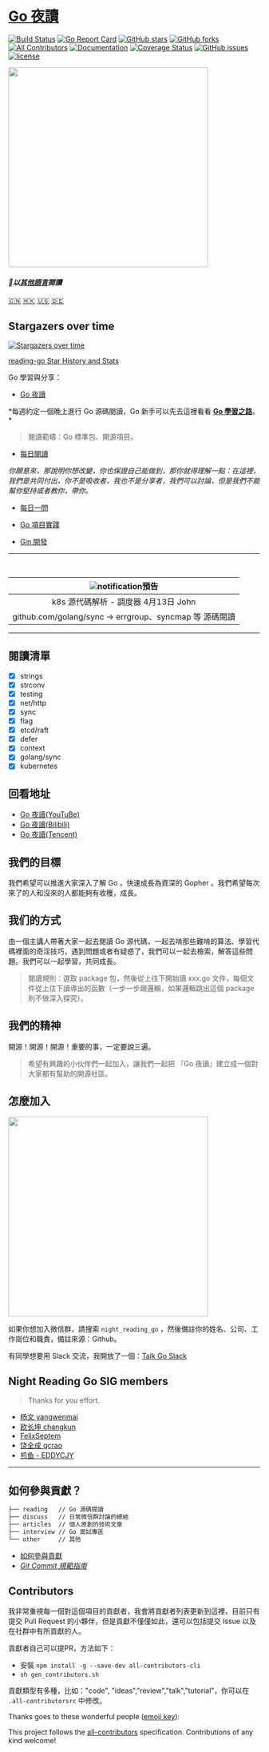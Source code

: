 # [Go 夜讀](https://talkgo.org/)
[![Build Status](https://travis-ci.org/talk-go/night.svg?branch=master)](https://travis-ci.org/talk-go/night) [![Go Report Card](https://goreportcard.com/badge/github.com/talk-go/night)](https://goreportcard.com/report/github.com/talk-go/night) [![GitHub stars](https://img.shields.io/github/stars/talk-go/night.svg?label=Stars)](https://github.com/talk-go/night) [![GitHub forks](https://img.shields.io/github/forks/talk-go/night.svg?label=Fork)](https://github.com/talk-go/night) [![All Contributors](https://img.shields.io/badge/all_contributors-0-orange.svg?style=flat-square)](#contributors) [![Documentation](https://godoc.org/github.com/talk-go/night?status.svg)](http://godoc.org/github.com/talk-go/night) [![Coverage Status](https://coveralls.io/repos/github/talk-go/night/badge.svg?branch=master)](https://coveralls.io/github/talk-go/night?branch=master) [![GitHub issues](https://img.shields.io/github/issues/talk-go/night.svg?label=Issue)](https://github.com/talk-go/night/issues) [![license](https://img.shields.io/github/license/talk-go/night.svg)](https://github.com/talk-go/night/blob/master/LICENSE)

<img src="https://raw.githubusercontent.com/talk-go/night/master/static/images/2018-12-11-night-reading-go.jpg" width="400px;"/>

#### *以[其他語言](Translations.md)閱讀*

[🇨🇳](README.md)
[🇭🇰](README.cht.md)
[🇺🇸](README.en.md)
[🇩🇪](README.de.md)

## Stargazers over time

[![Stargazers over time](https://starcharts.herokuapp.com/talk-go/night.svg)](https://starcharts.herokuapp.com/talk-go/night)

[reading-go Star History and Stats](https://seladb.github.io/StarTrack-js/#/preload?r=developer-learning,night-reading-go)

Go 學習與分享：

- [Go 夜讀](https://github.com/talk-go/night/labels/Go%20%E5%A4%9C%E8%AF%BB)

*每週約定一個晚上進行 Go 源碼閱讀，Go 新手可以先去這裡看看 **[Go 學習之路](https://github.com/developer-learning/learning-golang)**。 *
>閱讀範疇：Go 標準包、開源項目。

- [每日閱讀](https://github.com/talk-go/night/labels/%E6%AF%8F%E6%97%A5%E9%98%85%E8%AF%BB)

*你願意來，那說明你想改變，你也保證自己能做到，那你就得理解一點：在這裡，我們是共同付出，你不是吸收者，我也不是分享者，我們可以討論，但是我們不能幫你堅持或者教你，帶你。*

- [每日一問](https://github.com/talk-go/night/labels/%E6%AF%8F%E6%97%A5%E4%B8%80%E9%97%AE)

- [Go 項目實踐](https://github.com/talk-go/night/labels/Go%20%E9%A1%B9%E7%9B%AE%E5%AE%9E%E8%B7%B5)
- [Gin 開發](https://github.com/talk-go/night/labels/Gin%20%E5%BC%80%E5%8F%91)

----

<br>

|![notification](/static/images/bell-outline-badged.svg)預告|
|:------------------:|
| k8s 源代碼解析 - 調度器 4月13日 John|
| github.com/golang/sync -> errgroup、syncmap 等 源碼閱讀 |

----

## 閱讀清單

- [x] strings
- [x] strconv
- [x] testing
- [x] net/http
- [x] sync
- [x] flag
- [x] etcd/raft
- [x] defer
- [x] context
- [x] golang/sync
- [x] kubernetes

## 回看地址

- [Go 夜讀(YouTuBe)](https://youtube.com/c/talkgo_night)
- [Go 夜讀(Bilibili)](https://space.bilibili.com/326749661)
- [Go 夜讀(Tencent)](https://v.qq.com/vplus/e05f55c8ca5e36f8e370ba49c9e883e0)

## 我們的目標

我們希望可以推進大家深入了解 Go ，快速成長為資深的 Gopher 。我們希望每次來了的人和沒來的人都能夠有收穫，成長。

## 我们的方式

由一個主講人帶著大家一起去閱讀 Go 源代碼，一起去啃那些難啃的算法、學習代碼裡面的奇淫技巧，遇到問題或者有疑惑了，我們可以一起去檢索，解答這些問題。我們可以一起學習，共同成長。

>閱讀規則：選取 package 包，然後從上往下開始讀 xxx.go 文件，每個文件從上往下讀導出的函數（一步一步跟邏輯，如果邏輯跳出這個 package 則不做深入探究）。

## 我們的精神

開源！開源！開源！重要的事，一定要說三遍。

>希望有興趣的小伙伴們一起加入，讓我們一起把 『Go 夜讀』建立成一個對大家都有幫助的開源社區。

## 怎麼加入

<img src="/static/images/wechat_reading_go.jpg" width="400px;"/>

如果你想加入微信群，請搜索 `night_reading_go` ，然後備註你的姓名、公司、工作崗位和職責，備註來源：Github。

有同學想要用 Slack 交流，我開放了一個：[Talk Go Slack](https://join.slack.com/t/talkgo/shared_invite/zt-89zh1000-KX2tZ6l~FSNP14Oy2B~onQ)

## Night Reading Go SIG members

>Thanks for you effort.

- [杨文 yangwenmai](https://github.com/yangwenmai)
- [欧长坤 changkun](https://github.com/changkun)
- [FelixSeptem](https://github.com/FelixSeptem)
- [饶全成 qcrao](https://github.com/qcrao)
- [煎鱼 - EDDYCJY](https://github.com/EDDYCJY)

----

## 如何參與貢獻？

```sh
├── reading   // Go 源碼閱讀
├── discuss   // 日常微信群討論的總結
├── articles  // 個人原創的技術文章
├── interview // Go 面試專區
└── other     // 其他
```

- [如何參與貢獻](https://github.com/talk-go/night/blob/master/CONTRIBUTING.md)
- *[Git Commit 規範指南](https://docs.google.com/document/d/1QrDFcIiPjSLDn3EL15IJygNPiHORgU1_OOAqWjiDU5Y/edit?pref=2&pli=1#)*

## Contributors

我非常重視每一個對這個項目的貢獻者，我會將貢獻者列表更新到這裡，目前只有提交 Pull Request 的小夥伴，但是貢獻不僅僅如此，還可以包括提交 Issue 以及在社群中有所貢獻的人。

貢獻者自己可以提PR，方法如下：

- 安裝 `npm install -g --save-dev all-contributors-cli`
- `sh gen_contributors.sh`

貢獻類型有多種，比如："code", "ideas","review","talk","tutorial"，你可以在 `.all-contributorsrc` 中修改。

Thanks goes to these wonderful people ([emoji key](https://github.com/kentcdodds/all-contributors#emoji-key)):

<!-- ALL-CONTRIBUTORS-LIST:START - Do not remove or modify this section -->
<!-- prettier-ignore -->
<!-- ALL-CONTRIBUTORS-LIST:END -->

This project follows the [all-contributors](https://github.com/kentcdodds/all-contributors) specification. Contributions of any kind welcome!
